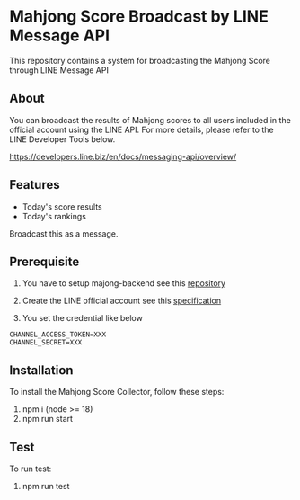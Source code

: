 # Mahjong Score Broadcast by LINE Message API

This repository contains a system for broadcasting the Mahjong Score through LINE Message API

## About

You can broadcast the results of Mahjong scores to all users included in the official account using the LINE API. For more details, please refer to the LINE Developer Tools below.

 https://developers.line.biz/en/docs/messaging-api/overview/

## Features

- Today's score results
- Today's rankings

Broadcast this as a message.

## Prerequisite

1. You have to setup majong-backend
see this [repository](https://github.com/tomoki-yamamura/mahjon-backend)

2. Create the LINE official account
see this [specification](https://developers.line.biz/en/docs/line-developers-console/login-account/)

3. You set the credential like below
```
CHANNEL_ACCESS_TOKEN=XXX
CHANNEL_SECRET=XXX
```

## Installation

To install the Mahjong Score Collector, follow these steps:

1. npm i (node >= 18)
2. npm run start

## Test

To run test:

1. npm run test
